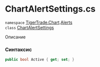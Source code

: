 
# ChartAlertSettings.cs
`namespace` [TigerTrade.Chart](../../TigerTrade.Chart.md).[Alerts](../../TigerTrade.Chart/Alerts.md)  
    `class` [ChartAlertSettings](../../ChartAlertSettings.cs.md)

Описание

### Синтаксис
```csharp
public bool Active { get; set; }
```
